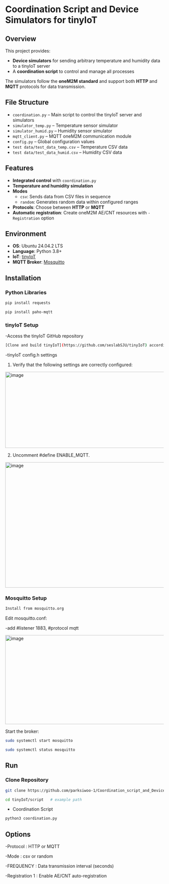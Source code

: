 # Coordination Script and Device Simulators for tinyIoT

## Overview
This project provides:
- **Device simulators** for sending arbitrary temperature and humidity data to a tinyIoT server  
- A **coordination script** to control and manage all processes  

The simulators follow the **oneM2M standard** and support both **HTTP** and **MQTT** protocols for data transmission.  

## File Structure
- `coordination.py` – Main script to control the tinyIoT server and simulators  
- `simulator_temp.py` – Temperature sensor simulator  
- `simulator_humid.py` – Humidity sensor simulator  
- `mqtt_client.py` – MQTT oneM2M communication module  
- `config.py` – Global configuration values  
- `test data/test_data_temp.csv` – Temperature CSV data  
- `test data/test_data_humid.csv` – Humidity CSV data  

## Features
- **Integrated control** with `coordination.py`  
- **Temperature and humidity simulation**  
- **Modes**  
  - `csv`: Sends data from CSV files in sequence  
  - `random`: Generates random data within configured ranges  
- **Protocols**: Choose between **HTTP** or **MQTT**  
- **Automatic registration**: Create oneM2M AE/CNT resources with `-Registration` option  

## Environment
- **OS**: Ubuntu 24.04.2 LTS  
- **Language**: Python 3.8+  
- **IoT**: [tinyIoT](https://github.com/seslabSJU/tinyIoT)  
- **MQTT Broker**: [Mosquitto](https://mosquitto.org)  

## Installation

### Python Libraries
```bash
pip install requests
```
```bash
pip install paho-mqtt
```

### tinyIoT Setup
-Access the tinyIoT GitHub repository
```bash
[Clone and build tinyIoT](https://github.com/seslabSJU/tinyIoT) according to its README.
```




-tinyIoT config.h settings
1. Verify that the following settings are correctly configured:


<img width="684" height="241" alt="image" src="https://github.com/user-attachments/assets/705a3ac5-4dec-4bbc-b35a-976ae12d600b" />


2. Uncomment #define ENABLE_MQTT.


<img width="641" height="397" alt="image" src="https://github.com/user-attachments/assets/6b856bbc-0dc7-46b9-bcd9-9a606407592f" />


### Mosquitto Setup
```bash
Install from mosquitto.org
```

Edit mosquitto.conf:

-add #listener 1883, #protocol mqtt


<img width="2043" height="282" alt="image" src="https://github.com/user-attachments/assets/6c97477f-eb28-4d64-b71a-f249ff1336cb" />


Start the broker:
```bash
sudo systemctl start mosquitto
```
```bash
sudo systemctl status mosquitto
```

## Run
### Clone Repository
```bash
git clone https://github.com/parksiwoo-1/Coordination_script_and_Device_simulators_for_tinyIoT
```
```bash
cd tinyIoT/script   # example path
```
- Coordination Script
```bash
python3 coordination.py
```

## Options

-Protocol : HTTP or MQTT

-Mode : csv or random

-FREQUENCY : Data transmission interval (seconds)

-Registration 1 : Enable AE/CNT auto-registration
